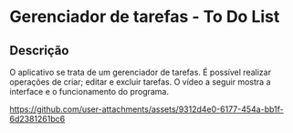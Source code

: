 # Gerenciador de tarefas - To Do List

## Descrição 
O aplicativo se trata de um gerenciador de tarefas. É possível realizar operações de criar; editar e excluir tarefas. O vídeo a seguir mostra a interface e o funcionamento do programa.


https://github.com/user-attachments/assets/9312d4e0-6177-454a-bb1f-6d2381261bc6

